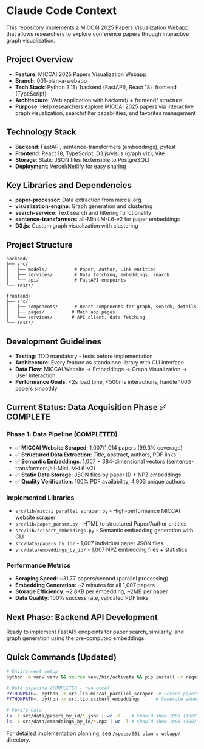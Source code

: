 # Claude Code Context

This repository implements a MICCAI 2025 Papers Visualization Webapp that allows researchers to explore conference papers through interactive graph visualization.

## Project Overview
- **Feature**: MICCAI 2025 Papers Visualization Webapp
- **Branch**: 001-plan-a-webapp
- **Tech Stack**: Python 3.11+ backend (FastAPI), React 18+ frontend (TypeScript)
- **Architecture**: Web application with backend/ + frontend/ structure
- **Purpose**: Help researchers explore MICCAI 2025 papers via interactive graph visualization, search/filter capabilities, and favorites management

## Technology Stack
- **Backend**: FastAPI, sentence-transformers (embeddings), pytest
- **Frontend**: React 18, TypeScript, D3.js/vis.js (graph viz), Vite
- **Storage**: Static JSON files (extensible to PostgreSQL)
- **Deployment**: Vercel/Netlify for easy sharing

## Key Libraries and Dependencies
- **paper-processor**: Data extraction from miccai.org
- **visualization-engine**: Graph generation and clustering
- **search-service**: Text search and filtering functionality
- **sentence-transformers**: all-MiniLM-L6-v2 for paper embeddings
- **D3.js**: Custom graph visualization with clustering

## Project Structure
```
backend/
├── src/
│   ├── models/          # Paper, Author, Link entities
│   ├── services/        # Data fetching, embeddings, search
│   └── api/             # FastAPI endpoints
└── tests/

frontend/
├── src/
│   ├── components/      # React components for graph, search, details
│   ├── pages/          # Main app pages
│   └── services/       # API client, data fetching
└── tests/
```

## Development Guidelines
- **Testing**: TDD mandatory - tests before implementation
- **Architecture**: Every feature as standalone library with CLI interface
- **Data Flow**: MICCAI Website → Embeddings → Graph Visualization → User Interaction
- **Performance Goals**: <2s load time, <500ms interactions, handle 1000 papers smoothly

## Current Status: Data Acquisition Phase ✅ COMPLETE

### Phase 1: Data Pipeline (COMPLETED)
- ✅ **MICCAI Website Scraped**: 1,007/1,014 papers (99.3% coverage)
- ✅ **Structured Data Extraction**: Title, abstract, authors, PDF links
- ✅ **Semantic Embeddings**: 1,007 × 384-dimensional vectors (sentence-transformers/all-MiniLM-L6-v2)
- ✅ **Static Data Storage**: JSON files by paper ID + NPZ embeddings
- ✅ **Quality Verification**: 100% PDF availability, 4,903 unique authors

### Implemented Libraries
- `src/lib/miccai_parallel_scraper.py` - High-performance MICCAI website scraper
- `src/lib/paper_parser.py` - HTML to structured Paper/Author entities
- `src/lib/scibert_embeddings.py` - Semantic embedding generation with CLI
- `src/data/papers_by_id/` - 1,007 individual paper JSON files
- `src/data/embeddings_by_id/` - 1,007 NPZ embedding files + statistics

### Performance Metrics
- **Scraping Speed**: ~31.77 papers/second (parallel processing)
- **Embedding Generation**: ~2 minutes for all 1,007 papers
- **Storage Efficiency**: ~2.8KB per embedding, ~2MB per paper
- **Data Quality**: 100% success rate, validated PDF links

## Next Phase: Backend API Development
Ready to implement FastAPI endpoints for paper search, similarity, and graph generation using the pre-computed embeddings.

## Quick Commands (Updated)
```bash
# Environment setup
python -m venv venv && source venv/bin/activate && pip install -r requirements.txt

# Data pipeline (COMPLETED - run once)
PYTHONPATH=. python -m src.lib.miccai_parallel_scraper  # Scrape papers
PYTHONPATH=. python -m src.lib.scibert_embeddings      # Generate embeddings

# Verify data
ls -1 src/data/papers_by_id/*.json | wc -l    # Should show 1008 (1007 + index)
ls -1 src/data/embeddings_by_id/*.npz | wc -l # Should show 1008 (1007 + stats)
```

For detailed implementation planning, see `/specs/001-plan-a-webapp/` directory.
